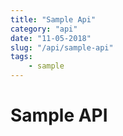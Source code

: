 ```yaml
---
title: "Sample Api"
category: "api"
date: "11-05-2018"
slug: "/api/sample-api"
tags:
    - sample
---
```



Sample API
===